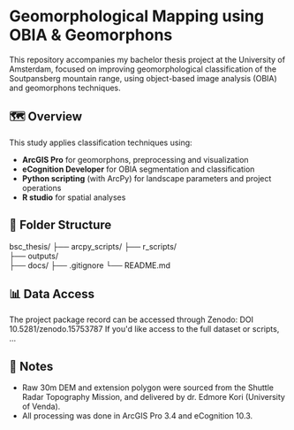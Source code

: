 # Geomorphological Mapping using OBIA & Geomorphons

This repository accompanies my bachelor thesis project at the University of Amsterdam, focused on improving geomorphological classification of the Soutpansberg mountain range, using object-based image analysis (OBIA) and geomorphons techniques.


## 🗺️ Overview

This study applies classification techniques using:
- **ArcGIS Pro** for geomorphons, preprocessing and visualization
- **eCognition Developer** for OBIA segmentation and classification
- **Python scripting** (with ArcPy) for landscape parameters and project operations
- **R studio** for spatial analyses


## 📁 Folder Structure

bsc_thesis/
├── arcpy_scripts/ 
├── r_scripts/  
├── outputs/     
├── docs/
├── .gitignore
└── README.md


## 📊 Data Access

The project package record can be accessed through Zenodo: DOI 10.5281/zenodo.15753787
If you'd like access to the full dataset or scripts, ...


## 📌 Notes
* Raw 30m DEM and extension polygon were sourced from the Shuttle Radar Topography Mission, and delivered by dr. Edmore Kori (University of Venda).
* All processing was done in ArcGIS Pro 3.4 and eCognition 10.3.
